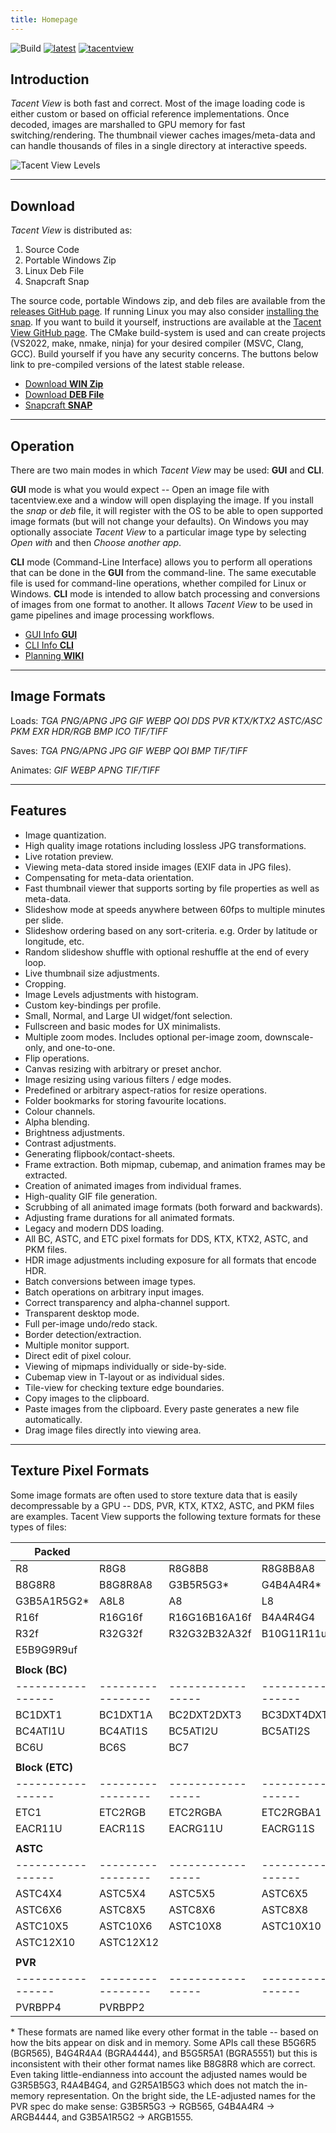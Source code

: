 ```yaml
---
title: Homepage
---
```


![Build](https://github.com/bluescan/tacentview/workflows/Build/badge.svg) [![latest](https://img.shields.io/github/v/release/bluescan/tacentview.svg)](https://github.com/bluescan/tacentview/releases) [![tacentview](https://snapcraft.io//tacentview/badge.svg)](https://snapcraft.io/tacentview)

## Introduction

_Tacent View_ is both fast and correct. Most of the image loading code is either custom or
based on official reference implementations. Once decoded, images are marshalled to GPU memory for
fast switching/rendering. The thumbnail viewer caches images/meta-data and can handle
thousands of files in a single directory at interactive speeds.

![Tacent View Levels](https://user-images.githubusercontent.com/19311462/216225745-0ea91c61-6b07-40fc-a1b7-bd327cdded4c.gif)

---
## Download

_Tacent View_ is distributed as:
1. Source Code
2. Portable Windows Zip
3. Linux Deb File
4. Snapcraft Snap

The source code, portable Windows zip, and deb files are available from the [releases GitHub page](https://github.com/bluescan/tacentview/releases). If running Linux you may also consider [installing the snap](https://snapcraft.io/tacentview). If you want to build it yourself, instructions are available at the [Tacent View GitHub page](https://github.com/bluescan/tacentview). The CMake build-system is used and can create projects (VS2022, make, nmake, ninja) for your desired compiler (MSVC, Clang, GCC). Build yourself if you have any security concerns. The buttons below link to pre-compiled versions of the latest stable release.

<ul class="downloads">
	<li><a href="https://github.com/bluescan/tacentview/releases/download/v1.0.41/tacentview_1.0.41.zip">Download <strong>WIN Zip</strong></a></li>
	<li><a href="https://github.com/bluescan/tacentview/releases/download/v1.0.41/tacentview_1.0-41.deb">Download <strong>DEB File</strong></a></li>
	<li><a href="https://snapcraft.io/tacentview">Snapcraft <strong>SNAP</strong></a></li>
</ul>

---
## Operation

There are two main modes in which _Tacent View_ may be used: **GUI** and **CLI**.

**GUI** mode is what you would expect -- Open an image file with tacentview.exe and a window will open displaying the image. If you install the _snap_ or _deb_ file, it will register with the OS to be able to open supported image formats (but will not change your defaults). On Windows you may optionally associate _Tacent View_ to a particular image type by selecting _Open with_ and then _Choose another app_.

**CLI** mode (Command-Line Interface) allows you to perform all operations that can be done in the **GUI** from the command-line. The same executable file is used for command-line operations, whether compiled for Linux or Windows. **CLI** mode is intended to allow batch processing and conversions of images from one format to another. It allows _Tacent View_ to be used in game pipelines and image processing workflows.

<ul class="downloads">
	<li><a href="https://bluescan.github.io/tacentview/gui.html">GUI Info <strong>GUI</strong></a></li>
	<li><a href="https://bluescan.github.io/tacentview/cli.html">CLI Info <strong>CLI</strong></a></li>
	<li><a href="https://github.com/bluescan/tacentview/wiki.html">Planning <strong>WIKI</strong></a></li>
</ul>

---
## Image Formats

Loads: _TGA PNG/APNG JPG GIF WEBP QOI DDS PVR KTX/KTX2 ASTC/ASC PKM EXR HDR/RGB BMP ICO TIF/TIFF_

Saves: _TGA PNG/APNG JPG GIF WEBP QOI BMP TIF/TIFF_

Animates: _GIF WEBP APNG TIF/TIFF_

---
## Features

* Image quantization.
* High quality image rotations including lossless JPG transformations.
* Live rotation preview.
* Viewing meta-data stored inside images (EXIF data in JPG files).
* Compensating for meta-data orientation.
* Fast thumbnail viewer that supports sorting by file properties as well as meta-data.
* Slideshow mode at speeds anywhere between 60fps to multiple minutes per slide.
* Slideshow ordering based on any sort-criteria. e.g. Order by latitude or longitude, etc.
* Random slideshow shuffle with optional reshuffle at the end of every loop.
* Live thumbnail size adjustments.
* Cropping.
* Image Levels adjustments with histogram.
* Custom key-bindings per profile.
* Small, Normal, and Large UI widget/font selection.
* Fullscreen and basic modes for UX minimalists.
* Multiple zoom modes. Includes optional per-image zoom, downscale-only, and one-to-one.
* Flip operations.
* Canvas resizing with arbitrary or preset anchor.
* Image resizing using various filters / edge modes.
* Predefined or arbitrary aspect-ratios for resize operations.
* Folder bookmarks for storing favourite locations.  
* Colour channels.
* Alpha blending.
* Brightness adjustments.
* Contrast adjustments.
* Generating flipbook/contact-sheets.
* Frame extraction. Both mipmap, cubemap, and animation frames may be extracted.
* Creation of animated images from individual frames.
* High-quality GIF file generation.
* Scrubbing of all animated image formats (both forward and backwards).
* Adjusting frame durations for all animated formats.
* Legacy and modern DDS loading.
* All BC, ASTC, and ETC pixel formats for DDS, KTX, KTX2, ASTC, and PKM files.
* HDR image adjustments including exposure for all formats that encode HDR.
* Batch conversions between image types.
* Batch operations on arbitrary input images.
* Correct transparency and alpha-channel support.
* Transparent desktop mode.
* Full per-image undo/redo stack.
* Border detection/extraction.
* Multiple monitor support.
* Direct edit of pixel colour.
* Viewing of mipmaps individually or side-by-side.
* Cubemap view in T-layout or as individual sides.
* Tile-view for checking texture edge boundaries.
* Copy images to the clipboard.
* Paste images from the clipboard. Every paste generates a new file automatically.
* Drag image files directly into viewing area.

---
## Texture Pixel Formats

Some image formats are often used to store texture data that is easily decompressable by a GPU -- DDS, PVR, KTX, KTX2, ASTC, and PKM files are examples. Tacent View supports the following texture formats for these types of files:

| **Packed**      |                 |                 |                 |
|-----------------|-----------------|-----------------|-----------------|
| R8              | R8G8            | R8G8B8          | R8G8B8A8        |
| B8G8R8          | B8G8R8A8        | G3B5R5G3*       | G4B4A4R4*       |
| G3B5A1R5G2*     | A8L8            | A8              | L8              |
| R16f            | R16G16f         | R16G16B16A16f   | B4A4R4G4        |
| R32f            | R32G32f         | R32G32B32A32f   | B10G11R11uf     |
| E5B9G9R9uf      |                 |                 |                 |
|                 |                 |                 |                 |
| **Block (BC)**  |                 |                 |                 |
|-----------------|-----------------|-----------------|-----------------|
| BC1DXT1         | BC1DXT1A        | BC2DXT2DXT3     | BC3DXT4DXT5     |
| BC4ATI1U        | BC4ATI1S        | BC5ATI2U        | BC5ATI2S        |
| BC6U            | BC6S            | BC7             |                 |
|                 |                 |                 |                 |
| **Block (ETC)** |                 |                 |                 |
|-----------------|-----------------|-----------------|-----------------|
| ETC1            | ETC2RGB         | ETC2RGBA        | ETC2RGBA1       |
| EACR11U         | EACR11S         | EACRG11U        | EACRG11S        |
|                 |                 |                 |                 |
| **ASTC**        |                 |                 |                 |
|-----------------|-----------------|-----------------|-----------------|
| ASTC4X4         | ASTC5X4         | ASTC5X5         | ASTC6X5         |
| ASTC6X6         | ASTC8X5         | ASTC8X6         | ASTC8X8         |
| ASTC10X5        | ASTC10X6        | ASTC10X8        | ASTC10X10       |
| ASTC12X10       | ASTC12X12       |                 |                 |
|                 |                 |                 |                 |
| **PVR**         |                 |                 |                 |
|-----------------|-----------------|-----------------|-----------------|
| PVRBPP4         | PVRBPP2         |                 |                 |

\* These formats are named like every other format in the table -- based on how the bits appear on disk and in memory. Some APIs call these B5G6R5 (BGR565), B4G4R4A4 (BGRA4444), and B5G5R5A1 (BGRA5551) but this is inconsistent with their other format names like B8G8R8 which are correct. Even taking little-endianness into account the adjusted names would be G3R5B5G3, R4A4B4G4, and G2R5A1B5G3 which does not match the in-memory representation. On the bright side, the LE-adjusted names for the PVR spec do make sense: G3B5R5G3 -> RGB565, G4B4A4R4 -> ARGB4444, and G3B5A1R5G2 -> ARGB1555.
